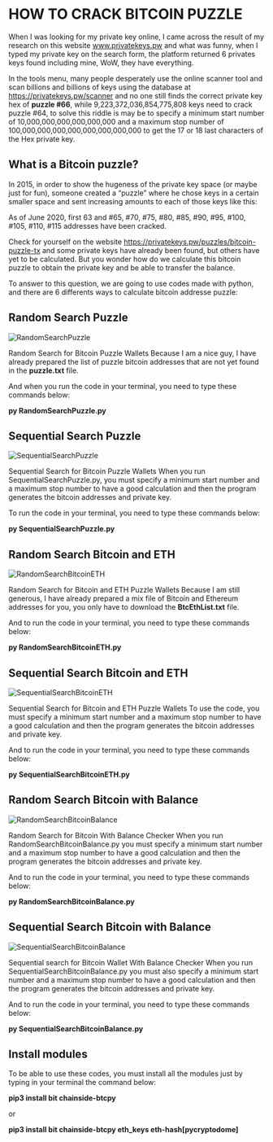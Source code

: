 # HOW TO CRACK BITCOIN PUZZLE

When I was looking for my private key online, I came across the result of my research on this website www.privatekeys.pw and what was funny, when I typed my private key on the search form, the platform returned 6 privates keys found including mine, WoW, they have everything.

In the tools menu, many people desperately use the online scanner tool and scan billions and billions of keys using the database at https://privatekeys.pw/scanner and no one still finds the correct private key hex of **puzzle #66**, while 9,223,372,036,854,775,808 keys need to crack puzzle #64, to solve this riddle is may be to specify a minimum start number of 10,000,000,000,000,000,000 and a maximum stop number of 100,000,000,000,000,000,000,000,000 to get the 17 or 18 last characters of the Hex private key.

## What is a Bitcoin puzzle?

In 2015, in order to show the hugeness of the private key space (or maybe just for fun), someone created a “puzzle” where he chose keys in a certain smaller space and sent increasing amounts to each of those keys like this:

As of June 2020, first 63 and #65, #70, #75, #80, #85, #90, #95, #100, #105, #110, #115 addresses have been cracked.

Check for yourself on the website https://privatekeys.pw/puzzles/bitcoin-puzzle-tx and some private keys have already been found, but others have yet to be calculated. But you wonder how do we calculate this bitcoin puzzle to obtain the private key and be able to transfer the balance.

To answer to this question, we are going to use codes made with python, and there are 6 differents ways to calculate bitcoin addresse puzzle:

## Random Search Puzzle
![RandomSearchPuzzle](https://user-images.githubusercontent.com/89576432/214027314-3370a890-054f-4997-b19e-c80cb633e93d.png)

Random Search for Bitcoin Puzzle Wallets
Because I am a nice guy, I have already prepared the list of puzzle bitcoin addresses that are not yet found in the **puzzle.txt** file.

And when you run the code in your terminal, you need to type these commands below:

**py RandomSearchPuzzle.py**

## Sequential Search Puzzle
![SequentialSearchPuzzle](https://user-images.githubusercontent.com/89576432/214027761-a9a7eebf-0d5c-467f-aca4-532dc6d611bf.png)

Sequential Search for Bitcoin Puzzle Wallets
When you run SequentialSearchPuzzle.py, you must specify a minimum start number and a maximum stop number to have a good calculation and then the program generates the bitcoin addresses and private key.

To run the code in your terminal, you need to type these commands below:

**py SequentialSearchPuzzle.py**

## Random Search Bitcoin and ETH
![RandomSearchBitcoinETH](https://user-images.githubusercontent.com/89576432/214027114-a51c3f80-802c-41af-810e-7f1d1d1be269.png)

Random Search for Bitcoin and ETH Puzzle Wallets
Because I am still generous, I have already prepared a mix file of Bitcoin and Ethereum addresses for you, you only have to download the **BtcEthList.txt** file.

And to run the code in your terminal, you need to type these commands below:

**py RandomSearchBitcoinETH.py**

## Sequential Search Bitcoin and ETH
![SequentialSearchBitcoinETH](https://user-images.githubusercontent.com/89576432/214027626-22821319-427b-42cd-b270-93b43ad746c2.png)

Sequential Search for Bitcoin and ETH Puzzle Wallets
To use the code, you must specify a minimum start number and a maximum stop number to have a good calculation and then the program generates the bitcoin addresses and private key.

And to run the code in your terminal, you need to type these commands below:

**py SequentialSearchBitcoinETH.py**

## Random Search Bitcoin with Balance
![RandomSearchBitcoinBalance](https://user-images.githubusercontent.com/89576432/214026909-f929d469-c37b-4e82-93b9-ceedbf73a798.png)

Random Search for Bitcoin With Balance Checker
When you run RandomSearchBitcoinBalance.py you must specify a minimum start number and a maximum stop number to have a good calculation and then the program generates the bitcoin addresses and private key.

And to run the code in your terminal, you need to type these commands below:

**py RandomSearchBitcoinBalance.py**

## Sequential Search Bitcoin with Balance
![SequentialSearchBitcoinBalance](https://user-images.githubusercontent.com/89576432/214027464-ecbf7ac5-58f9-416f-8112-0dba2325e4c0.png)

Sequential search for Bitcoin Wallet With Balance Checker
When you run SequentialSearchBitcoinBalance.py you must also specify a minimum start number and a maximum stop number to have a good calculation and then the program generates the bitcoin addresses and private key.

And to run the code in your terminal, you need to type these commands below:

**py SequentialSearchBitcoinBalance.py**


## Install modules
To be able to use these codes, you must install all the modules just by typing in your terminal the command below:

**pip3 install bit chainside-btcpy** 

or 

**pip3 install bit chainside-btcpy eth_keys eth-hash[pycryptodome]**
